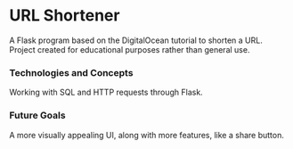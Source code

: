 # URL Shortener
A Flask program based on the DigitalOcean tutorial to shorten a URL. Project created for educational purposes rather than general use.
### Technologies and Concepts 
Working with SQL and HTTP requests through Flask.
### Future Goals 
A more visually appealing UI, along with more features, like a share button.
